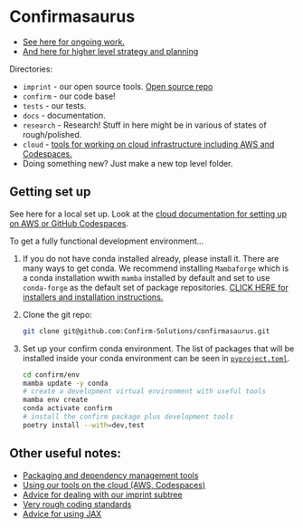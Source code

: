 # Confirmasaurus

- [See here for ongoing work.](https://github.com/orgs/Confirm-Solutions/projects/1/views/1)
- [And here for higher level strategy and planning](https://docs.google.com/document/d/1XhVMvYwWAb-27SIsYVME5pClfd-cnSDZxQh-3xJrrJ8/edit)

Directories:

- `imprint` - our open source tools. [Open source repo](https://github.com/Confirm-Solutions/imprint)
- `confirm` - our code base!
- `tests` - our tests.
- `docs` - documentation.
- `research` - Research! Stuff in here might be in various of states of rough/polished.
- `cloud` - [tools for working on cloud infrastructure including AWS and Codespaces.](cloud/README.md)
- Doing something new? Just make a new top level folder.

## Getting set up

See here for a local set up. Look at the [cloud documentation for setting up on AWS or GitHub Codespaces](cloud/README.md).

To get a fully functional development environment...

1. If you do not have conda installed already, please install it. There are
   many ways to get conda. We recommend installing `Mambaforge` which is a
   conda installation wwith `mamba` installed by default and set to use
   `conda-forge` as the default set of package repositories. [CLICK HERE for
   installers and installation
   instructions.](https://github.com/conda-forge/miniforge#mambaforge)
2. Clone the git repo:

   ```bash
   git clone git@github.com:Confirm-Solutions/confirmasaurus.git
   ```

3. Set up your confirm conda environment. The list of packages that will be
   installed inside your conda environment can be seen
   in [`pyproject.toml`](pyproject.toml).

   ```bash
   cd confirm/env
   mamba update -y conda
   # create a development virtual environment with useful tools
   mamba env create
   conda activate confirm
   # install the confirm package plus development tools
   poetry install --with=dev,test
   ```


## Other useful notes:

- [Packaging and dependency management tools](./docs/packaging.md)
- [Using our tools on the cloud (AWS, Codespaces)](./cloud/README.md)
- [Advice for dealing with our imprint subtree](./docs/git_subtree.md)
- [Very rough coding standards](./docs/standards.md)
- [Advice for using JAX](./docs/jax_patterns.md)